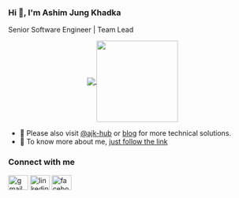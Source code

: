 ### Hi 👋, I'm Ashim Jung Khadka
Senior Software Engineer | Team Lead

<p align="center">
  <a href="https://github.com/ashimjk?tab=repositories">
    <img align="center" src="https://github-readme-stats.vercel.app/api/top-langs/?username=ashimjk&layout=compact" />
  </a>
  <a href="https://github.com/ashimjk?tab=repositories">
    <img align="center" height="165" src="https://github-readme-stats.vercel.app/api?username=ashimjk&count_private=true&show_icons=true&custom_title=Github%20Status&hide=issues" />
  </a>
</p>

- 📝 Please also visit [@ajk-hub](https://github.com/ajk-hub) or [blog](https://ashimjk.github.io/blog/) for more technical solutions.
- 💬 To know more about me, [just follow the link](https://ashimkhadka.com.np)

<p align="left">
  <h3>Connect with me</h3>
  <a href="mailto:ashim.jung.khadka@gmail.com" target="blank"><img align="center" src="https://cdn.jsdelivr.net/npm/simple-icons@3.0.1/icons/gmail.svg" alt="gmail" height="30" width="40" /></a>
  <a href="https://www.linkedin.com/in/ashim-jung-khadka" target="blank"><img align="center" src="https://cdn.jsdelivr.net/npm/simple-icons@3.0.1/icons/linkedin.svg" alt="linkedin" height="30" width="40" /></a>
  <a href="https://www.facebook.com/profile.php?id=100009336486996" target="blank"><img align="center" src="https://cdn.jsdelivr.net/npm/simple-icons@3.0.1/icons/facebook.svg" alt="facebook" height="30" width="40" /></a>
</p>
